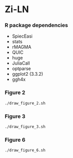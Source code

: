 # Zi-LN


### R package dependencies

* SpiecEasi
* stats
* rMAGMA
* QUIC
* huge
* JuliaCall
* optparse
* ggplot2 (3.3.2)
* ggh4x


### Figure 2

```bash
./draw_figure_2.sh
```


### Figure 3


```bash
./draw_figure_3.sh
```


### Figure 6

```bash
./draw_figure_6.sh
```


